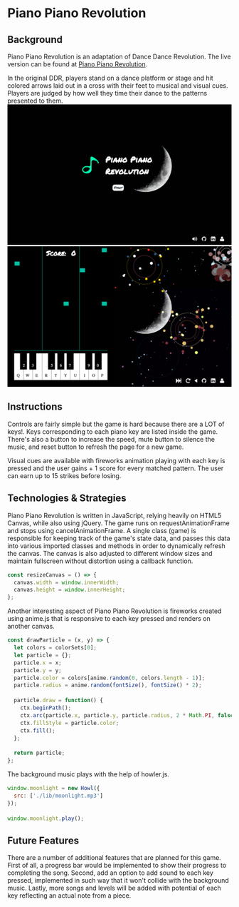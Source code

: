 # Piano Piano Revolution

## Background

Piano Piano Revolution is an adaptation of Dance Dance Revolution.  The live version can be found at [Piano Piano Revolution][PPR].

[PPR]: http://www.shufffle.space

In the original DDR, players stand on a dance platform or stage and hit colored arrows laid out in a cross with their feet to musical and visual cues.  Players are judged by how well they time their dance to the patterns presented to them.
![view](docs/main.png)
![view](docs/play.png)

## Instructions

Controls are fairly simple but the game is hard because there are a LOT of keys!.  Keys corresponding to each piano key are listed inside the game.  There's also a button to increase the speed, mute button to silence the music, and reset button to refresh the page for a new game.

Visual cues are available with fireworks animation playing with each key is pressed and the user gains + 1 score for every matched pattern.  The user can earn up to 15 strikes before losing.

## Technologies & Strategies

Piano Piano Revolution is written in JavaScript, relying heavily on HTML5 Canvas, while also using jQuery.  The game runs on requestAnimationFrame and stops using cancelAnimationFrame.  A single class (game) is responsible for keeping track of the game's state data, and passes this data into various imported classes and methods in order to dynamically refresh the canvas.  The canvas is also adjusted to different window sizes and maintain fullscreen without distortion using a callback function.

```Javascript
const resizeCanvas = () => {
  canvas.width = window.innerWidth;
  canvas.height = window.innerHeight;
};
```

Another interesting aspect of Piano Piano Revolution is fireworks created using anime.js that is responsive to each key pressed and renders on another canvas.

```Javascript
const drawParticle = (x, y) => {
  let colors = colorSets[0];
  let particle = {};
  particle.x = x;
  particle.y = y;
  particle.color = colors[anime.random(0, colors.length - 1)];
  particle.radius = anime.random(fontSize(), fontSize() * 2);

  particle.draw = function() {
    ctx.beginPath();
    ctx.arc(particle.x, particle.y, particle.radius, 2 * Math.PI, false);
    ctx.fillStyle = particle.color;
    ctx.fill();
  };

  return particle;
};
```
The background music plays with the help of howler.js.

```Javascript
window.moonlight = new Howl({
  src: ['./lib/moonlight.mp3']
});

window.moonlight.play();
```

## Future Features

There are a number of additional features that are planned for this game.  First of all, a progress bar would be implemented to show their progress to completing the song. Second, add an option to add sound to each key pressed, implemented in such way that it won't collide with the background music. Lastly, more songs and levels will be added with potential of each key reflecting an actual note from a piece.
